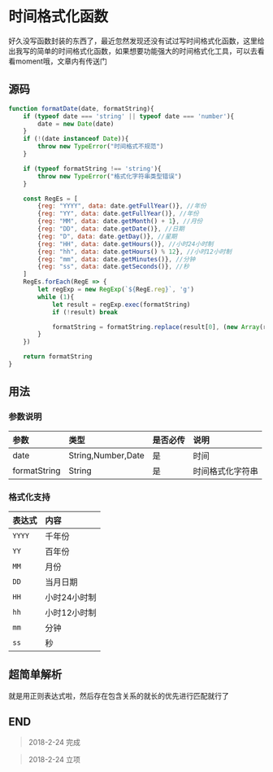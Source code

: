 # 时间格式化函数

好久没写函数封装的东西了，最近忽然发现还没有试过写时间格式化函数，这里给出我写的简单的时间格式化函数，如果想要功能强大的时间格式化工具，可以去看看moment哦，文章内有传送门

## 源码

``` javascript
function formatDate(date, formatString){
    if (typeof date === 'string' || typeof date === 'number'){
        date = new Date(date)
    }
    if (!(date instanceof Date)){
        throw new TypeError("时间格式不规范")
    }

    if (typeof formatString !== 'string'){
        throw new TypeError("格式化字符串类型错误")
    }

    const RegEs = [
        {reg: "YYYY", data: date.getFullYear()}, //年份
        {reg: "YY", data: date.getFullYear()}, //年份
        {reg: "MM", data: date.getMonth() + 1}, //月份
        {reg: "DD", data: date.getDate()}, //日期
        {reg: "D", data: date.getDay()}, //星期
        {reg: "HH", data: date.getHours()}, //小时24小时制
        {reg: "hh", data: date.getHours() % 12}, //小时12小时制
        {reg: "mm", data: date.getMinutes()}, //分钟
        {reg: "ss", data: date.getSeconds()}, //秒
    ]
    RegEs.forEach(RegE => {
        let regExp = new RegExp(`${RegE.reg}`, 'g')
        while (1){
            let result = regExp.exec(formatString)
            if (!result) break

            formatString = formatString.replace(result[0], (new Array(result[0].length).fill('0').join('') + RegE.data).substr(-result[0].length))
        }
    })

    return formatString
}
```

## 用法

### 参数说明

|参数|类型|是否必传|说明|
|:--|:--|:--|:--|
|date|String,Number,Date|是|时间|
|formatString|String|是|时间格式化字符串|

### 格式化支持

|表达式|内容|
|:--|:--|
|`YYYY`|千年份|
|`YY`|百年份|
|`MM`|月份|
|`DD`|当月日期|
|`HH`|小时24小时制|
|`hh`|小时12小时制|
|`mm`|分钟|
|`ss`|秒|

## 超简单解析

就是用正则表达式啦，然后存在包含关系的就长的优先进行匹配就行了

## END

>   2018-2-24   完成

>   2018-2-24   立项
